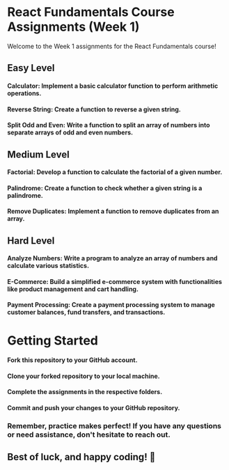 # React Fundamentals Course Assignments (Week 1)

Welcome to the Week 1 assignments for the React Fundamentals course! 

## Easy Level
#### Calculator: Implement a basic calculator function to perform arithmetic operations.
#### Reverse String: Create a function to reverse a given string.
#### Split Odd and Even: Write a function to split an array of numbers into separate arrays of odd and even numbers.

## Medium Level
#### Factorial: Develop a function to calculate the factorial of a given number.
#### Palindrome: Create a function to check whether a given string is a palindrome.
#### Remove Duplicates: Implement a function to remove duplicates from an array.

## Hard Level
#### Analyze Numbers: Write a program to analyze an array of numbers and calculate various statistics.
#### E-Commerce: Build a simplified e-commerce system with functionalities like product management and cart handling.
#### Payment Processing: Create a payment processing system to manage customer balances, fund transfers, and transactions.

# Getting Started
#### Fork this repository to your GitHub account.
#### Clone your forked repository to your local machine.
#### Complete the assignments in the respective folders.
#### Commit and push your changes to your GitHub repository.

### Remember, practice makes perfect! If you have any questions or need assistance, don't hesitate to reach out.

## Best of luck, and happy coding! 🚀
